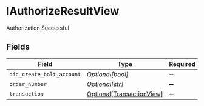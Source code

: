 # IAuthorizeResultView

Authorization Successful


## Fields

| Field                                                               | Type                                                                | Required                                                            | Description                                                         |
| ------------------------------------------------------------------- | ------------------------------------------------------------------- | ------------------------------------------------------------------- | ------------------------------------------------------------------- |
| `did_create_bolt_account`                                           | *Optional[bool]*                                                    | :heavy_minus_sign:                                                  | N/A                                                                 |
| `order_number`                                                      | *Optional[str]*                                                     | :heavy_minus_sign:                                                  | N/A                                                                 |
| `transaction`                                                       | [Optional[TransactionView]](../../models/shared/transactionview.md) | :heavy_minus_sign:                                                  | N/A                                                                 |